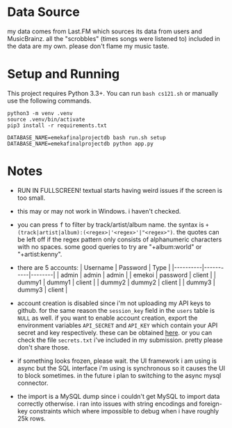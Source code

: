 # Data Source

my data comes from Last.FM which sources its data from users and MusicBrainz.
all the "scrobbles" (times songs were listened to) included in the data are my
own. please don't flame my music taste.

# Setup and Running

This project requires Python 3.3+. You can run `bash cs121.sh` or manually use
the following commands.

``` shell
python3 -m venv .venv
source .venv/bin/activate
pip3 install -r requirements.txt

DATABASE_NAME=emekafinalprojectdb bash run.sh setup
DATABASE_NAME=emekafinalprojectdb python app.py
```

# Notes
- RUN IN FULLSCREEN! textual starts having weird issues if the screen is too
  small.
  
- this may or may not work in Windows. i haven't checked.

- you can press <kbd>f</kbd> to filter by track/artist/album name. the syntax is
  `+(track|artist|album):(<regex>|'<regex>'|"<regex>")`. the quotes can be left
  off if the regex pattern only consists of alphanumeric characters with no
  spaces. some good queries to try are "+album:world" or "+artist:kenny".

- there are 5 accounts:
  | Username | Password  | Type   |
  |----------|-----------|--------|
  | admin    | admin     | admin  |
  | emekoi   | password  | client |
  | dummy1   | dummy1    | client |
  | dummy2   | dummy2    | client |
  | dummy3   | dummy3    | client |

- account creation is disabled since i'm not uploading my API keys to github.
  for the same reason the `session_key` field in the `users` table is `NULL` as
  well. if you want to enable account creation, export the environment variables
  `API_SECRET` and `API_KEY` which contain your API secret and key respectively.
  these can be obtained [here](https://www.last.fm/api/account/create). or you
  can check the file `secrets.txt` i've included in my submission. pretty please
  don't share those.

- if something looks frozen, please wait. the UI framework i am using is async
  but the SQL interface i'm using is synchronous so it causes the UI to block
  sometimes. in the future i plan to switching to the async mysql connector.

- the import is a MySQL dump since i couldn't get MySQL to import data correctly
  otherwise. i ran into issues with string encodings and foreign-key constraints
  which where impossible to debug when i have roughly 25k rows.
